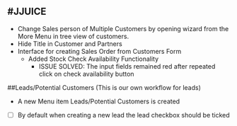 #JJUICE
------

- Change Sales person of Multiple Customers by opening wizard from the More Menu in tree view of customers. 
- Hide Title in Customer and Partners
- Interface for creating Sales Order from Customers Form
	* Added Stock Check Availability Functionality
		* ISSUE SOLVED: The input fields remained red after repeated click on check availability button 

##Leads/Potential Customers (This is our own workflow for leads)

- A new Menu item Leads/Potential Customers is created
- [ ] By default when creating a new lead the lead checkbox should be ticked 	


